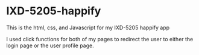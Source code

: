 # IXD-5205-happify
This is the html, css, and Javascript for my IXD-5205 happify app

I used click functions for both of my pages to redirect the user to either the login page or the user profile page.
